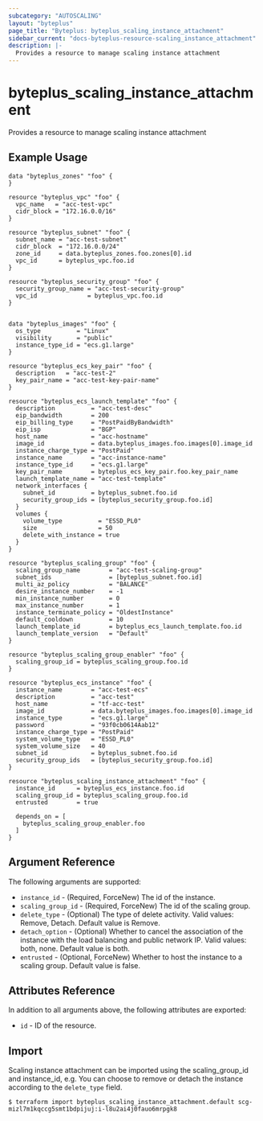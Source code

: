 ```yaml
---
subcategory: "AUTOSCALING"
layout: "byteplus"
page_title: "Byteplus: byteplus_scaling_instance_attachment"
sidebar_current: "docs-byteplus-resource-scaling_instance_attachment"
description: |-
  Provides a resource to manage scaling instance attachment
---
```

# byteplus_scaling_instance_attachment
Provides a resource to manage scaling instance attachment
## Example Usage
```hcl
data "byteplus_zones" "foo" {
}

resource "byteplus_vpc" "foo" {
  vpc_name   = "acc-test-vpc"
  cidr_block = "172.16.0.0/16"
}

resource "byteplus_subnet" "foo" {
  subnet_name = "acc-test-subnet"
  cidr_block  = "172.16.0.0/24"
  zone_id     = data.byteplus_zones.foo.zones[0].id
  vpc_id      = byteplus_vpc.foo.id
}

resource "byteplus_security_group" "foo" {
  security_group_name = "acc-test-security-group"
  vpc_id              = byteplus_vpc.foo.id
}


data "byteplus_images" "foo" {
  os_type          = "Linux"
  visibility       = "public"
  instance_type_id = "ecs.g1.large"
}

resource "byteplus_ecs_key_pair" "foo" {
  description   = "acc-test-2"
  key_pair_name = "acc-test-key-pair-name"
}

resource "byteplus_ecs_launch_template" "foo" {
  description          = "acc-test-desc"
  eip_bandwidth        = 200
  eip_billing_type     = "PostPaidByBandwidth"
  eip_isp              = "BGP"
  host_name            = "acc-hostname"
  image_id             = data.byteplus_images.foo.images[0].image_id
  instance_charge_type = "PostPaid"
  instance_name        = "acc-instance-name"
  instance_type_id     = "ecs.g1.large"
  key_pair_name        = byteplus_ecs_key_pair.foo.key_pair_name
  launch_template_name = "acc-test-template"
  network_interfaces {
    subnet_id          = byteplus_subnet.foo.id
    security_group_ids = [byteplus_security_group.foo.id]
  }
  volumes {
    volume_type          = "ESSD_PL0"
    size                 = 50
    delete_with_instance = true
  }
}

resource "byteplus_scaling_group" "foo" {
  scaling_group_name        = "acc-test-scaling-group"
  subnet_ids                = [byteplus_subnet.foo.id]
  multi_az_policy           = "BALANCE"
  desire_instance_number    = -1
  min_instance_number       = 0
  max_instance_number       = 1
  instance_terminate_policy = "OldestInstance"
  default_cooldown          = 10
  launch_template_id        = byteplus_ecs_launch_template.foo.id
  launch_template_version   = "Default"
}

resource "byteplus_scaling_group_enabler" "foo" {
  scaling_group_id = byteplus_scaling_group.foo.id
}

resource "byteplus_ecs_instance" "foo" {
  instance_name        = "acc-test-ecs"
  description          = "acc-test"
  host_name            = "tf-acc-test"
  image_id             = data.byteplus_images.foo.images[0].image_id
  instance_type        = "ecs.g1.large"
  password             = "93f0cb0614Aab12"
  instance_charge_type = "PostPaid"
  system_volume_type   = "ESSD_PL0"
  system_volume_size   = 40
  subnet_id            = byteplus_subnet.foo.id
  security_group_ids   = [byteplus_security_group.foo.id]
}

resource "byteplus_scaling_instance_attachment" "foo" {
  instance_id      = byteplus_ecs_instance.foo.id
  scaling_group_id = byteplus_scaling_group.foo.id
  entrusted        = true

  depends_on = [
    byteplus_scaling_group_enabler.foo
  ]
}
```
## Argument Reference
The following arguments are supported:
* `instance_id` - (Required, ForceNew) The id of the instance.
* `scaling_group_id` - (Required, ForceNew) The id of the scaling group.
* `delete_type` - (Optional) The type of delete activity. Valid values: Remove, Detach. Default value is Remove.
* `detach_option` - (Optional) Whether to cancel the association of the instance with the load balancing and public network IP. Valid values: both, none. Default value is both.
* `entrusted` - (Optional, ForceNew) Whether to host the instance to a scaling group. Default value is false.

## Attributes Reference
In addition to all arguments above, the following attributes are exported:
* `id` - ID of the resource.



## Import
Scaling instance attachment can be imported using the scaling_group_id and instance_id, e.g.
You can choose to remove or detach the instance according to the `delete_type` field.
```
$ terraform import byteplus_scaling_instance_attachment.default scg-mizl7m1kqccg5smt1bdpijuj:i-l8u2ai4j0fauo6mrpgk8
```

